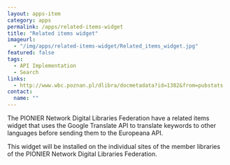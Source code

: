 ```yaml
---
layout: apps-item
category: apps
permalink: /apps/related-items-widget
title: "Related items widget"
imageurl:
  - "/img/apps/related-items-widget/Related_items_widget.jpg"
featured: false
tags:
  - API Implementation
  - Search
links:
  - http://www.wbc.poznan.pl/dlibra/docmetadata?id=1382&from=pubstats
contact: 
  name: ""
---
```


The PIONIER Network Digital Libraries Federation have a related items widget that uses the Google Translate API to translate keywords to other languages before sending them to the Europeana API.

This widget will be installed on the individual sites of the member libraries of the PIONIER Network Digital Libraries Federation.
